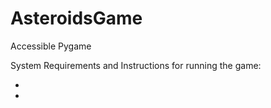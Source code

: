 # AsteroidsGame
Accessible Pygame

System Requirements and Instructions for running the game:

-

-
